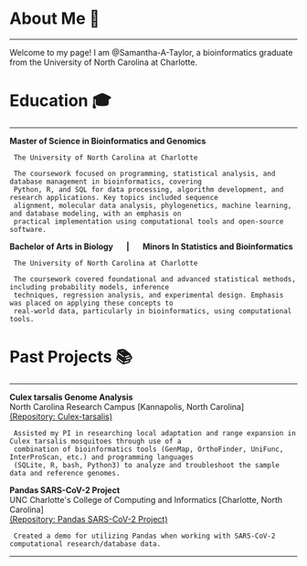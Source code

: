 # About Me 👋
***
Welcome to my page! I am @Samantha-A-Taylor, a bioinformatics graduate from the University of North Carolina at Charlotte.

# Education :mortar_board:
***
**Master of Science in Bioinformatics and Genomics**

     The University of North Carolina at Charlotte
     
     The coursework focused on programming, statistical analysis, and database management in bioinformatics, covering 
     Python, R, and SQL for data processing, algorithm development, and research applications. Key topics included sequence 
     alignment, molecular data analysis, phylogenetics, machine learning, and database modeling, with an emphasis on
     practical implementation using computational tools and open-source software.

**Bachelor of Arts in Biology &nbsp; &nbsp; &nbsp; | &nbsp; &nbsp; &nbsp; Minors In Statistics and Bioinformatics**
     
     The University of North Carolina at Charlotte

     The coursework covered foundational and advanced statistical methods, including probability models, inference 
     techniques, regression analysis, and experimental design. Emphasis was placed on applying these concepts to 
     real-world data, particularly in bioinformatics, using computational tools.

# Past Projects :books:
***
**Culex tarsalis Genome Analysis**
<br>North Carolina Research Campus [Kannapolis, North Carolina]
<br>[(Repository: Culex-tarsalis)](https://github.com/Samantha-A-Taylor/Culex-tarsalis)

     Assisted my PI in researching local adaptation and range expansion in Culex tarsalis mosquitoes through use of a 
     combination of bioinformatics tools (GenMap, OrthoFinder, UniFunc, InterProScan, etc.) and programming languages 
     (SQLite, R, bash, Python3) to analyze and troubleshoot the sample data and reference genomes.
     
**Pandas SARS-CoV-2 Project**
<br>UNC Charlotte's College of Computing and Informatics [Charlotte, North Carolina]
<br>[(Repository: Pandas SARS-CoV-2 Project)](https://github.com/Samantha-A-Taylor/Pandas_SARS-CoV-2_Project-/blob/main/Pandas%20SARS-CoV-2%20Project.ipynb)

     Created a demo for utilizing Pandas when working with SARS-CoV-2 computational research/database data.

***
